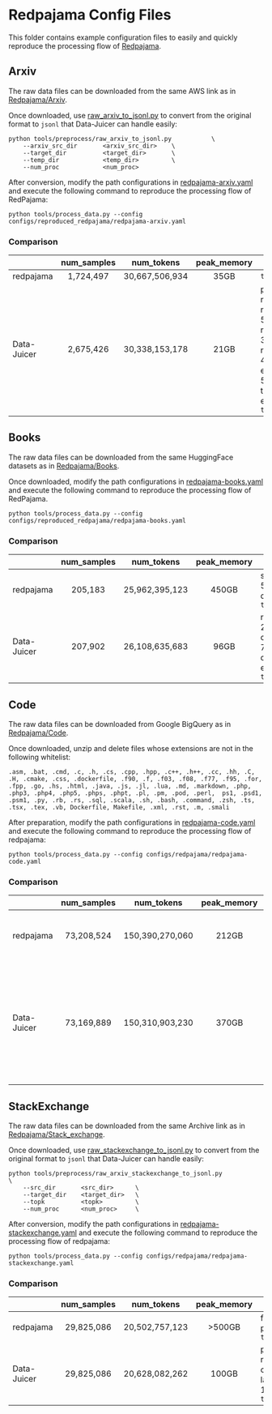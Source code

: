 # Redpajama Config Files

This folder contains example configuration files to easily and quickly reproduce the processing flow of [Redpajama](https://github.com/togethercomputer/RedPajama-Data/tree/main/data_prep).

## Arxiv
The raw data files can be downloaded from the same AWS link as in [Redpajama/Arxiv](https://github.com/togethercomputer/RedPajama-Data/tree/main/data_prep/arxiv).

Once downloaded, use [raw_arxiv_to_jsonl.py](../../tools/preprocess/raw_arxiv_to_jsonl.py) to convert from the original format to `jsonl` that Data-Juicer can handle easily:

```shell
python tools/preprocess/raw_arxiv_to_jsonl.py           \
    --arxiv_src_dir       <arxiv_src_dir>    \
    --target_dir          <target_dir>       \
    --temp_dir            <temp_dir>         \
    --num_proc            <num_proc>
```

After conversion, modify the path configurations in [redpajama-arxiv.yaml](redpajama-arxiv.yaml) and execute the following command to reproduce the processing flow of RedPajama:

```shell
python tools/process_data.py --config configs/reproduced_redpajama/redpajama-arxiv.yaml
```

### Comparison

| | num_samples | num_tokens | peak_memory | wall_time |
| --- | :---: | :---: | :---: | --- |
| redpajama | 1,724,497 | 30,667,506,934 | 35GB |`total: 11h52min` |
| Data-Juicer | 2,675,426| 30,338,153,178 | 21GB | preprocess: 5h21min<br>read+unify: 25min<br>remove_header_mapper: 5min<br>remove_comments_mapper: 3min<br> remove_bibliography_mapper: 4min<br>expand_macro_mapper: 5min19s<br>text_length_filter: 4min<br>export: 43min<br>`total: 6h53min` |

## Books

The raw data files can be downloaded from the same HuggingFace datasets as in [Redpajama/Books](https://github.com/togethercomputer/RedPajama-Data/tree/main/data_prep/book).

Once downloaded, modify the path configurations in [redpajama-books.yaml](redpajama-books.yaml) and execute the following command to reproduce the processing flow of RedPajama.

```shell
python tools/process_data.py --config configs/reproduced_redpajama/redpajama-books.yaml
```

### Comparison

| | num_samples | num_tokens | peak_memory | wall_time |
| --- | :---: | :---: | :---: | --- |
| redpajama | 205,183 | 25,962,395,123 | 450GB | split_for_dedup: 5min<br>dedup: 117min<br> `total: 122min` |
| Data-Juicer | 207,902 | 26,108,635,683 | 96GB | read+unify: 20min<br>compute_hash: 78min<br>dedup: 3min<br>export: 3min<br>`total: 114min` |

## Code

The raw data files can be downloaded from Google BigQuery as in [Redpajama/Code](https://github.com/togethercomputer/RedPajama-Data/tree/main/data_prep/github).

Once downloaded, unzip and delete files whose extensions are not in the following whitelist:

```text
.asm, .bat, .cmd, .c, .h, .cs, .cpp, .hpp, .c++, .h++, .cc, .hh, .C, .H, .cmake, .css, .dockerfile, .f90, .f, .f03, .f08, .f77, .f95, .for, .fpp, .go, .hs, .html, .java, .js, .jl, .lua, .md, .markdown, .php, .php3, .php4, .php5, .phps, .phpt, .pl, .pm, .pod, .perl,  ps1, .psd1, .psm1, .py, .rb, .rs, .sql, .scala, .sh, .bash, .command, .zsh, .ts, .tsx, .tex, .vb, Dockerfile, Makefile, .xml, .rst, .m, .smali
```

After preparation, modify the path configurations in [redpajama-code.yaml](redpajama-code.yaml) and execute the following command to reproduce the processing flow of redpajama:

```shell
python tools/process_data.py --config configs/redpajama/redpajama-code.yaml
```

### Comparison

| | num_samples | num_tokens | peak_memory | wall_time |
| --- | :---: | :---: | :---: | --- |
| redpajama | 73,208,524 | 150,390,270,060| 212GB | local-dedup: 37h<br>global-dedup: 1h<br>merge-dedup: 6h<br>filter: 17h<br>`total: 61h` |
| Data-Juicer | 73,169,889| 150,310,903,230| 370GB | preprocess: 5h21min<br>read+unify: 12h<br>document_deduplicator: 20h<br>clean_copyright_mappe:  3h<br>maximum_line_length_filter: 2.5h<br>average_line_length_filter: 2h<br>alphanumeric_filter: 13h<br>export: 2.5h<br>`total: 59h` |

## StackExchange

The raw data files can be downloaded from the same Archive link as in [Redpajama/Stack_exchange](https://github.com/togethercomputer/RedPajama-Data/tree/main/data_prep/stack_exchange).

Once downloaded, use [raw_stackexchange_to_jsonl.py](../../tools/preprocess/raw_stackexchange_to_jsonl.py) to convert from the original format to `jsonl` that Data-Juicer can handle easily:

```shell
python tools/preprocess/raw_arxiv_stackexchange_to_jsonl.py           \
    --src_dir       <src_dir>      \
    --target_dir    <target_dir>   \
    --topk          <topk>         \
    --num_proc      <num_proc>     \
```

After conversion, modify the path configurations in [redpajama-stackexchange.yaml](redpajama-stackexchange.yaml) and execute the following command to reproduce the processing flow of redpajama:

```shell
python tools/process_data.py --config configs/redpajama/redpajama-stackexchange.yaml
```

### Comparison

| | num_samples | num_tokens | peak_memory | wall_time |
| --- | :---: | :---: | :---: | --- |
| redpajama | 29,825,086 | 20,502,757,123 | >500GB | filter: 170min<br>postprocess: 90min<br>`total: 260min` |
| Data-Juicer | 29,825,086 | 20,628,082,262 | 100GB | preprocess: 210min<br>read+unify: 86min<br>clean_html: 15min<br>language_id_score_filter: 18min<br>`total: 391min` |
